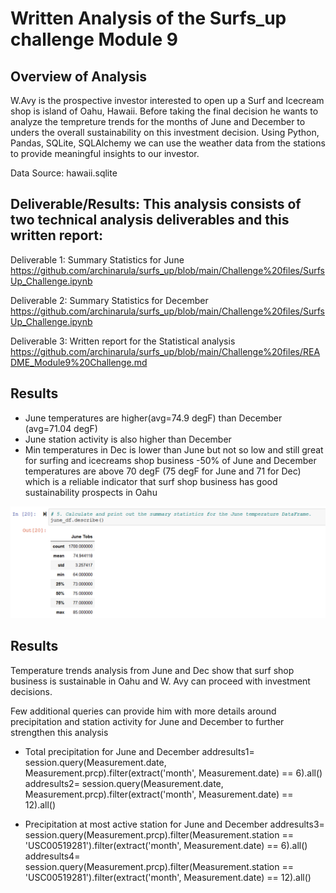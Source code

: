 # Written Analysis of the Surfs_up challenge Module 9

## Overview of Analysis
W.Avy is the prospective investor interested to open up a Surf and Icecream shop is island of Oahu, Hawaii. Before taking the final decision he wants to analyze the tempreture trends for the months of June and December to unders the overall sustainability on this investment decision. Using Python, Pandas, SQLite, SQLAlchemy we can use the weather data from the stations to provide meaningful insights to our investor. 

Data Source: hawaii.sqlite

## Deliverable/Results: This analysis consists of two technical analysis deliverables and this written report:

Deliverable 1: Summary Statistics for June
https://github.com/archinarula/surfs_up/blob/main/Challenge%20files/SurfsUp_Challenge.ipynb

Deliverable 2: Summary Statistics for December
https://github.com/archinarula/surfs_up/blob/main/Challenge%20files/SurfsUp_Challenge.ipynb

Deliverable 3: Written report for the Statistical analysis 
https://github.com/archinarula/surfs_up/blob/main/Challenge%20files/README_Module9%20Challenge.md


## Results

- June temperatures are higher(avg=74.9 degF) than December (avg=71.04 degF)
- June station activity is also higher than December
- Min temperatures in Dec is lower than June but not so low and still great for surfing and icecreams shop business
-50% of June and December temperatures are above 70 degF (75 degF for June and 71 for Dec) which is a reliable indicator that surf shop business has good sustainability prospects in Oahu


![Junestats](https://github.com/archinarula/surfs_up/blob/main/Challenge%20files/Junestats.png)



## Results
Temperature trends analysis from June and Dec show that surf shop business is sustainable in Oahu and W. Avy can proceed with investment decisions.

Few additional queries can provide him with more details around precipitation and station activity for June and December to further strengthen this analysis

- Total precipitation for June and December
addresults1= session.query(Measurement.date, Measurement.prcp).filter(extract('month', Measurement.date) == 6).all()
addresults2= session.query(Measurement.date, Measurement.prcp).filter(extract('month', Measurement.date) == 12).all()

- Precipitation at most active station for June and December
addresults3= session.query(Measurement.prcp).filter(Measurement.station == 'USC00519281').filter(extract('month', Measurement.date) == 6).all()
addresults4= session.query(Measurement.prcp).filter(Measurement.station == 'USC00519281').filter(extract('month', Measurement.date) == 12).all()
